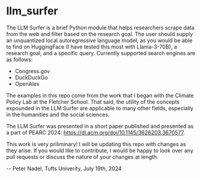 # llm_surfer
The LLM Surfer is a brief Python module that helps researchers scrape data from the web and filter based on the research goal. The user should supply an unquantized local autoregressive language model, as you would be able to find on HuggingFace (I have tested this most with Llama-3-70B), a research goal, and a specific query. Currently supported search engines are as follows: 
* Congress.gov
* DuckDuckGo
* OpenAlex

The examples in this repo come from the work that I began with the Climate Policy Lab at the Fletcher School. That said, the utility of the concepts expounded in the LLM Surfer are applicable to many other fields, especially in the humanities and the social sciences.

The LLM Surfer was presented in a short paper published and presented as a part of PEARC 2024: https://dl.acm.org/doi/10.1145/3626203.3670577. 

This work is very priliminary! I will be updating this repo with changes as they arise. If you would like to contribute, I would be happy to look over any pull requests or discuss the nature of your changes at length. 

-- Peter Nadel, Tufts Univerity, July 19th, 2024
